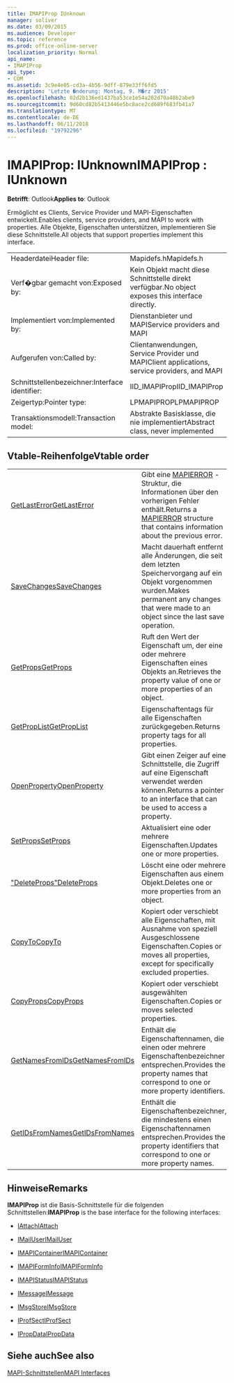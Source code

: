 ```yaml
---
title: IMAPIProp IUnknown
manager: soliver
ms.date: 03/09/2015
ms.audience: Developer
ms.topic: reference
ms.prod: office-online-server
localization_priority: Normal
api_name:
- IMAPIProp
api_type:
- COM
ms.assetid: 3c9e4e05-cd3a-4b56-9dff-879e33ff6fd5
description: 'Letzte �nderung: Montag, 9. M�rz 2015'
ms.openlocfilehash: 02d2b136ed1437ba53ce1e54a202d70a48b2abe9
ms.sourcegitcommit: 9d60cd82b5413446e5bc8ace2cd689f683fb41a7
ms.translationtype: MT
ms.contentlocale: de-DE
ms.lasthandoff: 06/11/2018
ms.locfileid: "19792296"
---
```

# <a name="imapiprop--iunknown"></a><span data-ttu-id="76094-103">IMAPIProp: IUnknown</span><span class="sxs-lookup"><span data-stu-id="76094-103">IMAPIProp : IUnknown</span></span>

  
  
<span data-ttu-id="76094-104">**Betrifft**: Outlook</span><span class="sxs-lookup"><span data-stu-id="76094-104">**Applies to**: Outlook</span></span> 
  
<span data-ttu-id="76094-105">Ermöglicht es Clients, Service Provider und MAPI-Eigenschaften entwickelt.</span><span class="sxs-lookup"><span data-stu-id="76094-105">Enables clients, service providers, and MAPI to work with properties.</span></span> <span data-ttu-id="76094-106">Alle Objekte, Eigenschaften unterstützen, implementieren Sie diese Schnittstelle.</span><span class="sxs-lookup"><span data-stu-id="76094-106">All objects that support properties implement this interface.</span></span>
  
|||
|:-----|:-----|
|<span data-ttu-id="76094-107">Headerdatei</span><span class="sxs-lookup"><span data-stu-id="76094-107">Header file:</span></span>  <br/> |<span data-ttu-id="76094-108">Mapidefs.h</span><span class="sxs-lookup"><span data-stu-id="76094-108">Mapidefs.h</span></span>  <br/> |
|<span data-ttu-id="76094-109">Verf�gbar gemacht von:</span><span class="sxs-lookup"><span data-stu-id="76094-109">Exposed by:</span></span>  <br/> |<span data-ttu-id="76094-110">Kein Objekt macht diese Schnittstelle direkt verfügbar.</span><span class="sxs-lookup"><span data-stu-id="76094-110">No object exposes this interface directly.</span></span>  <br/> |
|<span data-ttu-id="76094-111">Implementiert von:</span><span class="sxs-lookup"><span data-stu-id="76094-111">Implemented by:</span></span>  <br/> |<span data-ttu-id="76094-112">Dienstanbieter und MAPI</span><span class="sxs-lookup"><span data-stu-id="76094-112">Service providers and MAPI</span></span>  <br/> |
|<span data-ttu-id="76094-113">Aufgerufen von:</span><span class="sxs-lookup"><span data-stu-id="76094-113">Called by:</span></span>  <br/> |<span data-ttu-id="76094-114">Clientanwendungen, Service Provider und MAPI</span><span class="sxs-lookup"><span data-stu-id="76094-114">Client applications, service providers, and MAPI</span></span>  <br/> |
|<span data-ttu-id="76094-115">Schnittstellenbezeichner:</span><span class="sxs-lookup"><span data-stu-id="76094-115">Interface identifier:</span></span>  <br/> |<span data-ttu-id="76094-116">IID_IMAPIProp</span><span class="sxs-lookup"><span data-stu-id="76094-116">IID_IMAPIProp</span></span>  <br/> |
|<span data-ttu-id="76094-117">Zeigertyp:</span><span class="sxs-lookup"><span data-stu-id="76094-117">Pointer type:</span></span>  <br/> |<span data-ttu-id="76094-118">LPMAPIPROP</span><span class="sxs-lookup"><span data-stu-id="76094-118">LPMAPIPROP</span></span>  <br/> |
|<span data-ttu-id="76094-119">Transaktionsmodell:</span><span class="sxs-lookup"><span data-stu-id="76094-119">Transaction model:</span></span>  <br/> |<span data-ttu-id="76094-120">Abstrakte Basisklasse, die nie implementiert</span><span class="sxs-lookup"><span data-stu-id="76094-120">Abstract class, never implemented</span></span>  <br/> |
   
## <a name="vtable-order"></a><span data-ttu-id="76094-121">Vtable-Reihenfolge</span><span class="sxs-lookup"><span data-stu-id="76094-121">Vtable order</span></span>

|||
|:-----|:-----|
|[<span data-ttu-id="76094-122">GetLastError</span><span class="sxs-lookup"><span data-stu-id="76094-122">GetLastError</span></span>](imapiprop-getlasterror.md) <br/> |<span data-ttu-id="76094-123">Gibt eine [MAPIERROR](mapierror.md) -Struktur, die Informationen über den vorherigen Fehler enthält.</span><span class="sxs-lookup"><span data-stu-id="76094-123">Returns a [MAPIERROR](mapierror.md) structure that contains information about the previous error.</span></span>  <br/> |
|[<span data-ttu-id="76094-124">SaveChanges</span><span class="sxs-lookup"><span data-stu-id="76094-124">SaveChanges</span></span>](imapiprop-savechanges.md) <br/> |<span data-ttu-id="76094-125">Macht dauerhaft entfernt alle Änderungen, die seit dem letzten Speichervorgang auf ein Objekt vorgenommen wurden.</span><span class="sxs-lookup"><span data-stu-id="76094-125">Makes permanent any changes that were made to an object since the last save operation.</span></span>  <br/> |
|[<span data-ttu-id="76094-126">GetProps</span><span class="sxs-lookup"><span data-stu-id="76094-126">GetProps</span></span>](imapiprop-getprops.md) <br/> |<span data-ttu-id="76094-127">Ruft den Wert der Eigenschaft um, der eine oder mehrere Eigenschaften eines Objekts an.</span><span class="sxs-lookup"><span data-stu-id="76094-127">Retrieves the property value of one or more properties of an object.</span></span>  <br/> |
|[<span data-ttu-id="76094-128">GetPropList</span><span class="sxs-lookup"><span data-stu-id="76094-128">GetPropList</span></span>](imapiprop-getproplist.md) <br/> |<span data-ttu-id="76094-129">Eigenschaftentags für alle Eigenschaften zurückgegeben.</span><span class="sxs-lookup"><span data-stu-id="76094-129">Returns property tags for all properties.</span></span>  <br/> |
|[<span data-ttu-id="76094-130">OpenProperty</span><span class="sxs-lookup"><span data-stu-id="76094-130">OpenProperty</span></span>](imapiprop-openproperty.md) <br/> |<span data-ttu-id="76094-131">Gibt einen Zeiger auf eine Schnittstelle, die Zugriff auf eine Eigenschaft verwendet werden können.</span><span class="sxs-lookup"><span data-stu-id="76094-131">Returns a pointer to an interface that can be used to access a property.</span></span>  <br/> |
|[<span data-ttu-id="76094-132">SetProps</span><span class="sxs-lookup"><span data-stu-id="76094-132">SetProps</span></span>](imapiprop-setprops.md) <br/> |<span data-ttu-id="76094-133">Aktualisiert eine oder mehrere Eigenschaften.</span><span class="sxs-lookup"><span data-stu-id="76094-133">Updates one or more properties.</span></span>  <br/> |
|[<span data-ttu-id="76094-134">"DeleteProps"</span><span class="sxs-lookup"><span data-stu-id="76094-134">DeleteProps</span></span>](imapiprop-deleteprops.md) <br/> |<span data-ttu-id="76094-135">Löscht eine oder mehrere Eigenschaften aus einem Objekt.</span><span class="sxs-lookup"><span data-stu-id="76094-135">Deletes one or more properties from an object.</span></span>  <br/> |
|[<span data-ttu-id="76094-136">CopyTo</span><span class="sxs-lookup"><span data-stu-id="76094-136">CopyTo</span></span>](imapiprop-copyto.md) <br/> |<span data-ttu-id="76094-137">Kopiert oder verschiebt alle Eigenschaften, mit Ausnahme von speziell Ausgeschlossene Eigenschaften.</span><span class="sxs-lookup"><span data-stu-id="76094-137">Copies or moves all properties, except for specifically excluded properties.</span></span>  <br/> |
|[<span data-ttu-id="76094-138">CopyProps</span><span class="sxs-lookup"><span data-stu-id="76094-138">CopyProps</span></span>](imapiprop-copyprops.md) <br/> |<span data-ttu-id="76094-139">Kopiert oder verschiebt ausgewählten Eigenschaften.</span><span class="sxs-lookup"><span data-stu-id="76094-139">Copies or moves selected properties.</span></span>  <br/> |
|[<span data-ttu-id="76094-140">GetNamesFromIDs</span><span class="sxs-lookup"><span data-stu-id="76094-140">GetNamesFromIDs</span></span>](imapiprop-getnamesfromids.md) <br/> |<span data-ttu-id="76094-141">Enthält die Eigenschaftennamen, die einen oder mehrere Eigenschaftenbezeichner entsprechen.</span><span class="sxs-lookup"><span data-stu-id="76094-141">Provides the property names that correspond to one or more property identifiers.</span></span>  <br/> |
|[<span data-ttu-id="76094-142">GetIDsFromNames</span><span class="sxs-lookup"><span data-stu-id="76094-142">GetIDsFromNames</span></span>](imapiprop-getidsfromnames.md) <br/> |<span data-ttu-id="76094-143">Enthält die Eigenschaftenbezeichner, die mindestens einen Eigenschaftennamen entsprechen.</span><span class="sxs-lookup"><span data-stu-id="76094-143">Provides the property identifiers that correspond to one or more property names.</span></span>  <br/> |
   
## <a name="remarks"></a><span data-ttu-id="76094-144">Hinweise</span><span class="sxs-lookup"><span data-stu-id="76094-144">Remarks</span></span>

 <span data-ttu-id="76094-145">**IMAPIProp** ist die Basis-Schnittstelle für die folgenden Schnittstellen:</span><span class="sxs-lookup"><span data-stu-id="76094-145">**IMAPIProp** is the base interface for the following interfaces:</span></span> 
  
- [<span data-ttu-id="76094-146">IAttach</span><span class="sxs-lookup"><span data-stu-id="76094-146">IAttach</span></span>](iattachimapiprop.md)
    
- [<span data-ttu-id="76094-147">IMailUser</span><span class="sxs-lookup"><span data-stu-id="76094-147">IMailUser</span></span>](imailuserimapiprop.md)
    
- [<span data-ttu-id="76094-148">IMAPIContainer</span><span class="sxs-lookup"><span data-stu-id="76094-148">IMAPIContainer</span></span>](imapicontainerimapiprop.md)
    
- [<span data-ttu-id="76094-149">IMAPIFormInfo</span><span class="sxs-lookup"><span data-stu-id="76094-149">IMAPIFormInfo</span></span>](imapiforminfoimapiprop.md)
    
- [<span data-ttu-id="76094-150">IMAPIStatus</span><span class="sxs-lookup"><span data-stu-id="76094-150">IMAPIStatus</span></span>](imapistatusimapiprop.md)
    
- [<span data-ttu-id="76094-151">IMessage</span><span class="sxs-lookup"><span data-stu-id="76094-151">IMessage</span></span>](imessageimapiprop.md)
    
- [<span data-ttu-id="76094-152">IMsgStore</span><span class="sxs-lookup"><span data-stu-id="76094-152">IMsgStore</span></span>](imsgstoreimapiprop.md)
    
- [<span data-ttu-id="76094-153">IProfSect</span><span class="sxs-lookup"><span data-stu-id="76094-153">IProfSect</span></span>](iprofsectimapiprop.md)
    
- [<span data-ttu-id="76094-154">IPropData</span><span class="sxs-lookup"><span data-stu-id="76094-154">IPropData</span></span>](ipropdataimapiprop.md)
    
## <a name="see-also"></a><span data-ttu-id="76094-155">Siehe auch</span><span class="sxs-lookup"><span data-stu-id="76094-155">See also</span></span>



[<span data-ttu-id="76094-156">MAPI-Schnittstellen</span><span class="sxs-lookup"><span data-stu-id="76094-156">MAPI Interfaces</span></span>](mapi-interfaces.md)

